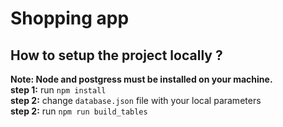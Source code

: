 # Shopping app

## How to setup the project locally ?

**Note: Node and postgress must be installed on your machine.**<br>
**step 1:** run ```npm install ``` <br>
**step 2:** change ```database.json``` file with your local parameters
[](images/db_json.png) <br>
**step 2:** run ```npm run build_tables ```






 
